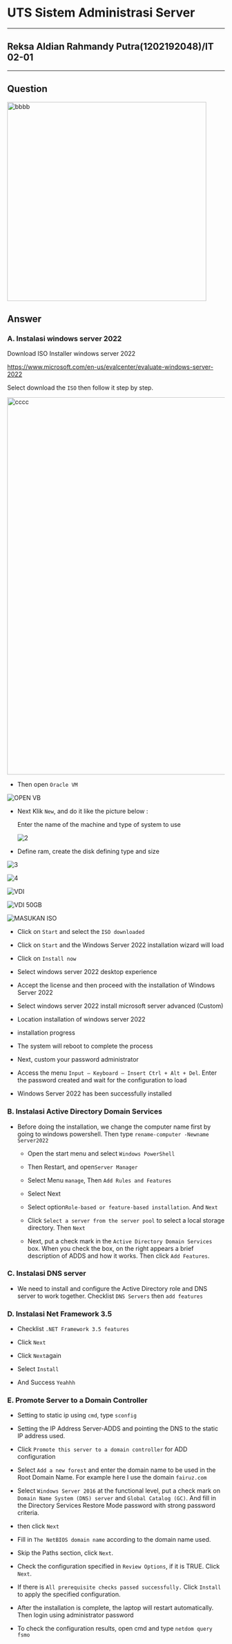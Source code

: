# UTS Sistem Administrasi Server
------
## Reksa Aldian Rahmandy Putra(1202192048)/IT 02-01
------
**Question**
------
<img width="461" alt="bbbb" src="https://user-images.githubusercontent.com/92350603/143621126-49a7a818-0d3d-4a3f-b737-ff4fafdae37f.PNG">

**Answer**
------
### A. Instalasi windows server 2022

Download ISO Installer windows server 2022

   https://www.microsoft.com/en-us/evalcenter/evaluate-windows-server-2022
   
   Select download the `ISO` then follow it step by step.
   
   <img width="874" alt="cccc" src="https://user-images.githubusercontent.com/92350603/143621513-6da949ad-311d-4c4b-af20-f8dc3031a9e4.PNG">

- Then open `Oracle VM`

![OPEN VB](https://user-images.githubusercontent.com/95138486/143688065-ece9dd66-309b-4f96-be26-922abba558c4.png)
  
- Next Klik `New`, and do it like the picture below :
  
  Enter the name of the machine and type of system to use
  
  ![2](https://user-images.githubusercontent.com/95138486/143688435-7c7ef7c6-2c09-4bba-8c60-44b0e1844105.png)


- Define ram, create the disk defining type and size

![3](https://user-images.githubusercontent.com/95138486/143688457-d0e746d6-90c2-443c-8685-720ec0359f4b.png)

![4](https://user-images.githubusercontent.com/95138486/143690117-1d37dd73-c0ce-4cc0-995a-a6c8d79439c4.png)

![VDI](https://user-images.githubusercontent.com/95138486/143690173-1bcef34f-50b8-4a86-a54d-cc826b2f3b54.png)

![VDI 50GB](https://user-images.githubusercontent.com/95138486/143690182-4b5c9041-a671-46f6-83c1-ccc4967a263e.png)

![MASUKAN ISO](https://user-images.githubusercontent.com/95138486/143690294-b730e50e-803a-4305-936a-0a8b46955e7e.png)




-  Click on `Start` and select the `ISO downloaded`



-  Click on `Start` and the Windows Server 2022 installation wizard will load


-  Click on `Install now`

- Select windows server 2022 desktop experience

- Accept the license and then proceed with the installation of Windows Server 2022

- Select windows server 2022 install microsoft server advanced (Custom)

- Location installation of windows server 2022

- installation progress

- The system will reboot to complete the process

- Next, custom your password administrator

- Access the menu `Input – Keyboard – Insert Ctrl + Alt + Del`. Enter the password created and wait for the configuration to load

- Windows Server 2022 has been successfully installed


### B. Instalasi Active Directory Domain Services
-  Before doing the installation, we change the computer name first by going to windows powershell.
   Then type `rename-computer -Newname Server2022`
      - Open the start menu and select `Windows PowerShell`
   
      - Then Restart, and open`Server Manager` 
   
      - Select Menu `manage`, Then `Add Rules and Features` 
   
      - Select Next
   
      - Select option`Role-based or feature-based installation`. And `Next`
  
      - Click `Select a server from the server pool` to select a local storage directory. Then `Next`
   
      - Next, put a check mark in the `Active Directory Domain Services` box. When you check the box, on the right appears 
        a brief description of ADDS and how it works. Then click `Add Features`.
   
   
   
### C. Instalasi DNS server
   - We need to install and configure the Active Directory role and DNS server to work together.
     Checklist `DNS Servers` then `add features` 
   

### D. Instalasi Net Framework 3.5
   - Checklist `.NET Framework 3.5 features`
  
   - Click `Next`
  
   - Click `Next`again
  
   - Select `Install`
 
   - And Success `Yeahhh`
 

### E. Promote Server to a Domain Controller
-  Setting to static ip using `cmd`, type `sconfig`
  
   
   
-  Setting the IP Address Server-ADDS and pointing the DNS to the static IP address used.
   
   
-  Click `Promote this server to a domain controller` for ADD configuration
   
-  Select `Add a new forest` and enter the domain name to be used in the Root Domain Name. For example here I use the domain `fairuz.com`

  

-  Select `Windows Server 2016` at the functional level, put a check mark on `Domain Name System (DNS) server` and `Global Catalog (GC)`. 
   And fill in the Directory Services Restore Mode password with strong password criteria.
   

-  then click `Next`

   
-  Fill in `The NetBIOS domain name` according to the domain name used.
   

-  Skip the Paths section, click `Next`.

   
-  Check the configuration specified in `Review Options`, if it is TRUE. Click `Next`.
  

-  If there is `All prerequisite checks passed successfully.` Click `Install` to apply the specified configuration.
   

-  After the installation is complete, the laptop will restart automatically. Then login using administrator password
   

-  To check the configuration results, open cmd and type `netdom query fsmo`
  



